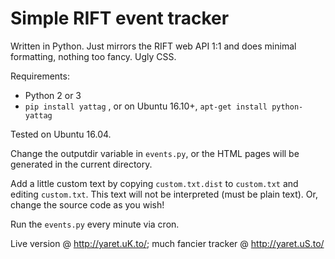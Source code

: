 # Simple RIFT event tracker

Written in Python. Just mirrors the RIFT web API 1:1 and does minimal formatting, nothing too fancy. Ugly CSS.

Requirements:

* Python 2 or 3
* `pip install yattag` , or on Ubuntu 16.10+, `apt-get install python-yattag`

Tested on Ubuntu 16.04.

Change the outputdir variable in `events.py`, or the HTML pages will be generated in the current directory.

Add a little custom text by copying `custom.txt.dist` to `custom.txt` and editing `custom.txt`. This text will not be interpreted (must be plain text). Or, change the source code as you wish!

Run the `events.py` every minute via cron.

Live version @ http://yaret.uK.to/; much fancier tracker @ http://yaret.uS.to/
